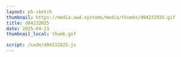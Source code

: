 ```yaml
---
layout: p5-sketch
thumbnail: https://media.awd.systems/media/thumbs/d04232025.gif
title: d04232025
date: 2025-04-23
thumbnail_local: thumb.gif

script: /code/d04232025.js
---
```

